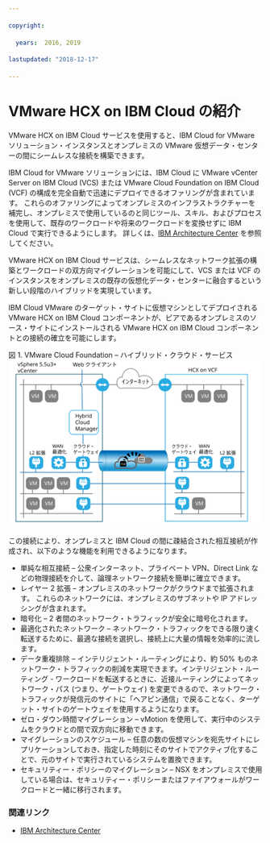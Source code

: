 ```yaml
---

copyright:

  years:  2016, 2019

lastupdated: "2018-12-17"

---
```

# VMware HCX on IBM Cloud の紹介

VMware HCX on IBM Cloud サービスを使用すると、IBM Cloud for VMware ソリューション・インスタンスとオンプレミスの VMware 仮想データ・センターの間にシームレスな接続を構築できます。

IBM Cloud for VMware ソリューションには、IBM Cloud に VMware vCenter Server on IBM Cloud (VCS) または VMware Cloud Foundation on IBM Cloud (VCF) の構成を完全自動で迅速にデプロイできるオファリングが含まれています。 これらのオファリングによってオンプレミスのインフラストラクチャーを補完し、オンプレミスで使用しているのと同じツール、スキル、およびプロセスを使用して、既存のワークロードや将来のワークロードを変換せずに IBM Cloud で実行できるようにします。 詳しくは、[IBM Architecture Center](https://www.ibm.com/devops/method/content/architecture/virtualizationArchitecture) を参照してください。

VMware HCX on IBM Cloud サービスは、シームレスなネットワーク拡張の構築とワークロードの双方向マイグレーションを可能にして、VCS または VCF のインスタンスをオンプレミスの既存の仮想化データ・センターに融合するという新しい段階のハイブリッドを実現しています。

IBM Cloud VMware のターゲット・サイトに仮想マシンとしてデプロイされる VMware HCX on IBM Cloud コンポーネントが、ピアであるオンプレミスのソース・サイトにインストールされる VMware HCX on IBM Cloud コンポーネントとの接続の確立を可能にします。

図 1. VMware Cloud Foundation – ハイブリッド・クラウド・サービス
![VMware Cloud Foundation – ハイブリッド・クラウド・サービス](cloudfoundation_hybrid_cloud_services.svg)

この接続により、オンプレミスと IBM Cloud の間に疎結合された相互接続が作成され、以下のような機能を利用できるようになります。
* 単純な相互接続 – 公衆インターネット、プライベート VPN、Direct Link などの物理接続を介して、論理ネットワーク接続を簡単に確立できます。
* レイヤー 2 拡張 – オンプレミスのネットワークがクラウドまで拡張されます。 これらのネットワークには、オンプレミスのサブネットや IP アドレッシングが含まれます。
* 暗号化 – 2 者間のネットワーク・トラフィックが安全に暗号化されます。
* 最適化されたネットワーク – ネットワーク・トラフィックをできる限り速く転送するために、最適な接続を選択し、接続上に大量の情報を効率的に流します。
* データ重複排除 – インテリジェント・ルーティングにより、約 50% ものネットワーク・トラフィックの削減を実現できます。インテリジェント・ルーティング - ワークロードを転送するときに、近接ルーティングによってネットワーク・パス (つまり、ゲートウェイ) を変更できるので、ネットワーク・トラフィックが発信元のサイトに「ヘアピン通信」で戻ることなく、ターゲット・サイトのゲートウェイを使用するようになります。
* ゼロ・ダウン時間マイグレーション – vMotion を使用して、実行中のシステムをクラウドとの間で双方向に移動できます。
* マイグレーションのスケジュール – 任意の数の仮想マシンを宛先サイトにレプリケーションしておき、指定した時刻にそのサイトでアクティブ化することで、元のサイトで実行されているシステムを置換できます。
* セキュリティー・ポリシーのマイグレーション – NSX をオンプレミスで使用している場合は、セキュリティー・ポリシーまたはファイアウォールがワークロードと一緒に移行されます。

### 関連リンク

* [IBM Architecture Center](https://www.ibm.com/devops/method/content/architecture/virtualizationArchitecture)
